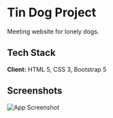 
# Tin Dog Project

Meeting website for lonely dogs.


## Tech Stack

**Client:** HTML 5, CSS 3, Bootstrap 5


## Screenshots

![App Screenshot](https://via.placeholder.com/468x300?text=App+Screenshot+Here)


